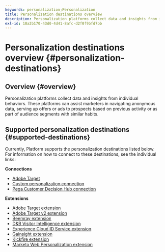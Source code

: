 ```yaml
---
keywords: personalization;Personalization
title: Personalization destinations overview
description: Personalization platforms collect data and insights from individual behaviors. These platforms can assist marketers in navigating anonymous data, serving up offers or ads to prospects based on previous activity or as part of audience segments with similar habits.
exl-id: 18a2b170-43d0-4d41-8afc-d2f0f9bfd7bb
---
```

# Personalization destinations overview {#personalization-destinations}

## Overview {#overview}

Personalization platforms collect data and insights from individual behaviors. These platforms can assist marketers in navigating anonymous data, serving up offers or ads to prospects based on previous activity or as part of audience segments with similar habits.

## Supported personalization destinations {#supported-destinations}

Currently, Platform supports the personalization destinations listed below. For information on how to connect to these destinations, see the individual links:

**Connections**

* [Adobe Target](adobe-target-connection.md)
* [Custom personalization connection](custom-personalization.md)
* [Pega Customer Decision Hub connection](pega.md)

**Extensions**

* [Adobe Target extension](adobe-target.md)
* [Adobe Target v2 extension](adobe-target-v2.md)
* [Beemray extension](beemray.md)
* [D&B Visitor Intelligence extension](dnb.md)
* [Experience Cloud ID Service extension](adobe-ecid.md)
* [Gainsight extension](gainsight.md)
* [Kickfire extension](kickfire.md)
* [Marketo Web Personalization extension](marketo-web-personalization.md)
